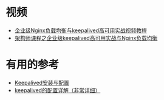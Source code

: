 









# 视频

 * [企业级Nginx负载均衡与keepalived高可用实战视频教程](https://www.bilibili.com/video/av25869969?from=search&seid=1255398316987044749)
 * [架构师课程之企业级keepalived高可用实战与Nginx负载均衡](https://www.bilibili.com/video/av67064202?from=search&seid=1627730393722049451)
 
 
 # 有用的参考
 
 * [Keepalived安装与配置](https://www.linuxidc.com/Linux/2017-02/140421.htm)
* [keepalived的配置详解（非常详细）](https://blog.csdn.net/u014022631/article/details/79970238)
